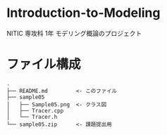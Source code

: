 # Introduction-to-Modeling  
NITIC 専攻科 1年 モデリング概論のプロジェクト  

# ファイル構成  
```
.
├── README.md         <- このファイル
├── sample05
│   ├── Sample05.png  <- クラス図
│   ├── Tracer.cpp
│   └── Tracer.h
└── sample05.zip      <- 課題提出用
```

